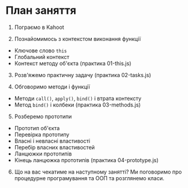 # План заняття

1. Пограємо в Kahoot

2. Познайомимось з контекстом виконання функції

- Ключове слово `this`
- Глобальний контекст
- Контекст методу об'єкта (практика 01-this.js)

3. Розв'яжемо практичну задачу (практика 02-tasks.js)

4. Обговоримо методи і функції

- Методи `call()`, `apply()`, `bind()` і втрата контексту
- Метод `bind()` і колбеки (практика 03-methods.js)

5. Розберемо прототипи

- Прототип об'єкта
- Перевірка прототипу
- Власні і невласні властивості
- Перебір власних властивостей
- Ланцюжки прототипів
- Кінець ланцюжка прототипів (практика 04-prototype.js)

6. Що на вас чекатиме на наступному занятті? Ми поговоримо про процедурне
   програмування та ООП та розглянемо класи.
